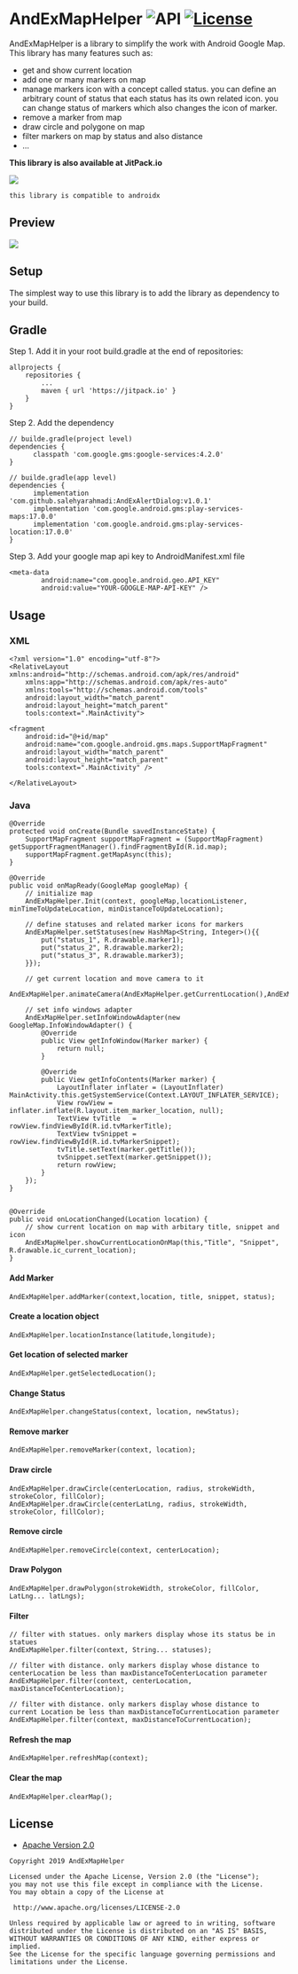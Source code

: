 AndExMapHelper ![API](https://img.shields.io/badge/API-17%2B-brightgreen.svg?style=flat) [![License](https://img.shields.io/badge/License-Apache%202.0-green.svg)](https://opensource.org/licenses/Apache-2.0)
===================

AndExMapHelper is a library to simplify the work with Android Google Map.
This library has many features such as: 
  - get and show current location
  - add one or many markers on map
  - manage markers icon with a concept called status. you can define an arbitrary count of status that each status has its own related icon. you can change status of markers which also changes the icon of marker.
  - remove a marker from map
  - draw circle and polygone on map
  - filter markers on map by status and also distance
  - ...
  



**This library is also available at JitPack.io**

[![](https://jitpack.io/v/salehyarahmadi/AndExMapHelper.svg)](https://jitpack.io/#salehyarahmadi/AndExMapHelper)



`this library is compatible to androidx`

## Preview
![](https://github.com/salehyarahmadi/AndExMapHelper/blob/master/andex-map-helper.gif)

## Setup
The simplest way to use this library is to add the library as dependency to your build.

## Gradle

Step 1. Add it in your root build.gradle at the end of repositories:

	allprojects {
		repositories {
			...
			maven { url 'https://jitpack.io' }
		}
	}

Step 2. Add the dependency
  
    // builde.gradle(project level)
    dependencies {    
	      classpath 'com.google.gms:google-services:4.2.0'
	}

	// builde.gradle(app level)
    dependencies {    
	      implementation 'com.github.salehyarahmadi:AndExAlertDialog:v1.0.1'
          implementation 'com.google.android.gms:play-services-maps:17.0.0'
          implementation 'com.google.android.gms:play-services-location:17.0.0'
	}
 
Step 3. Add your google map api key to AndroidManifest.xml file
  
    <meta-data
            android:name="com.google.android.geo.API_KEY"
            android:value="YOUR-GOOGLE-MAP-API-KEY" />
 


## Usage

### XML
    
    <?xml version="1.0" encoding="utf-8"?>
    <RelativeLayout xmlns:android="http://schemas.android.com/apk/res/android"
        xmlns:app="http://schemas.android.com/apk/res-auto"
        xmlns:tools="http://schemas.android.com/tools"
        android:layout_width="match_parent"
        android:layout_height="match_parent"
        tools:context=".MainActivity">

    <fragment
        android:id="@+id/map"
        android:name="com.google.android.gms.maps.SupportMapFragment"
        android:layout_width="match_parent"
        android:layout_height="match_parent"
        tools:context=".MainActivity" />
    
    </RelativeLayout>

### Java
    
    @Override
    protected void onCreate(Bundle savedInstanceState) {
        SupportMapFragment supportMapFragment = (SupportMapFragment) getSupportFragmentManager().findFragmentById(R.id.map);
        supportMapFragment.getMapAsync(this);
    }

    @Override
    public void onMapReady(GoogleMap googleMap) {
        // initialize map
        AndExMapHelper.Init(context, googleMap,locationListener, minTimeToUpdateLocation, minDistanceToUpdateLocation);
        
        // define statuses and related marker icons for markers
        AndExMapHelper.setStatuses(new HashMap<String, Integer>(){{
            put("status_1", R.drawable.marker1);
            put("status_2", R.drawable.marker2);
            put("status_3", R.drawable.marker3);
        }});

        // get current location and move camera to it
        AndExMapHelper.animateCamera(AndExMapHelper.getCurrentLocation(),AndExMapHelper.DEFAULT_ZOOM);

        // set info windows adapter
        AndExMapHelper.setInfoWindowAdapter(new GoogleMap.InfoWindowAdapter() {
            @Override
            public View getInfoWindow(Marker marker) {
                return null;
            }

            @Override
            public View getInfoContents(Marker marker) {
                LayoutInflater inflater = (LayoutInflater) MainActivity.this.getSystemService(Context.LAYOUT_INFLATER_SERVICE);
                View rowView = inflater.inflate(R.layout.item_marker_location, null);
                TextView tvTitle   = rowView.findViewById(R.id.tvMarkerTitle);
                TextView tvSnippet = rowView.findViewById(R.id.tvMarkerSnippet);
                tvTitle.setText(marker.getTitle());
                tvSnippet.setText(marker.getSnippet());
                return rowView;
            }
        });
    }


    @Override
    public void onLocationChanged(Location location) {
        // show current location on map with arbitary title, snippet and icon
        AndExMapHelper.showCurrentLocationOnMap(this,"Title", "Snippet", R.drawable.ic_current_location);
    }
    



#### Add Marker
    AndExMapHelper.addMarker(context,location, title, snippet, status);

#### Create a location object
    AndExMapHelper.locationInstance(latitude,longitude);

#### Get location of selected marker
    AndExMapHelper.getSelectedLocation();

#### Change Status
    AndExMapHelper.changeStatus(context, location, newStatus);

#### Remove marker
    AndExMapHelper.removeMarker(context, location);

#### Draw circle
    AndExMapHelper.drawCircle(centerLocation, radius, strokeWidth, strokeColor, fillColor);
    AndExMapHelper.drawCircle(centerLatLng, radius, strokeWidth, strokeColor, fillColor);

#### Remove circle
    AndExMapHelper.removeCircle(context, centerLocation);

#### Draw Polygon
    AndExMapHelper.drawPolygon(strokeWidth, strokeColor, fillColor, LatLng... latLngs);

#### Filter
    // filter with statues. only markers display whose its status be in statues
    AndExMapHelper.filter(context, String... statuses); 

    // filter with distance. only markers display whose distance to centerLocation be less than maxDistanceToCenterLocation parameter
    AndExMapHelper.filter(context, centerLocation, maxDistanceToCenterLocation);

    // filter with distance. only markers display whose distance to current Location be less than maxDistanceToCurrentLocation parameter
    AndExMapHelper.filter(context, maxDistanceToCurrentLocation);

#### Refresh the map
    AndExMapHelper.refreshMap(context);

#### Clear the map
    AndExMapHelper.clearMap();


    


        
 ## License

* [Apache Version 2.0](http://www.apache.org/licenses/LICENSE-2.0.html)

```
Copyright 2019 AndExMapHelper

Licensed under the Apache License, Version 2.0 (the "License");
you may not use this file except in compliance with the License.
You may obtain a copy of the License at

 http://www.apache.org/licenses/LICENSE-2.0

Unless required by applicable law or agreed to in writing, software
distributed under the License is distributed on an "AS IS" BASIS,
WITHOUT WARRANTIES OR CONDITIONS OF ANY KIND, either express or implied.
See the License for the specific language governing permissions and
limitations under the License.
       
